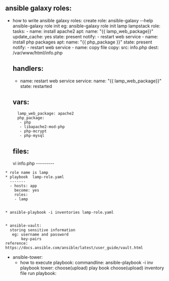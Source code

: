 ## ansible galaxy roles:
   * how to write ansible galaxy roles:
       create role:
         ansible-galaxy --help
         ansible-galaxy role init <role-name>
         eg:
           ansible-galaxy role init lamp
     lampstack role:
        tasks:
          - name: install apache2 
            apt:
              name: "{{ lamp_web_package}}"
              update_cache: yes
              state: present
            notify: 
            - restart web service
          - name: install php packages
            apt:
              name: "{{ php_package }}"
              state: present 
            notify: 
            - restart web service
          - name: copy file
            copy:
              src: info.php
              dest: /var/www/html/info.php
           



        

        handlers:
        ---------
        - name: restart web service
          service:
            name: "{{ lamp_web_package}}"
            state: restarted


        


        vars:
        -----
           lamp_web_package: apache2
           php_package:
            - php 
            - libapache2-mod-php 
            - php-mcrypt 
            - php-mysql


       files:
       -----
       vi info.php
         ---------
           <?php
           phpinfo();
            ?>



    * role name is lamp
    * playbook  lamp-role.yaml
      -------
      - hosts: app
        become: yes
        roles:
        - lamp


    * ansible-playbook -i inventories lamp-role.yaml


    * ansible-vault:
      storing sensitive information 
       eg: username and password
           key-pairs
    reference: https://docs.ansible.com/ansible/latest/user_guide/vault.html

  * ansible-tower:
     * how to execute playbook:
      commandline:
        ansible-playbook -i inv playbook
      tower:
        choose(upload) play book
        choose(upload) inventory file
    run playbook:
      
     